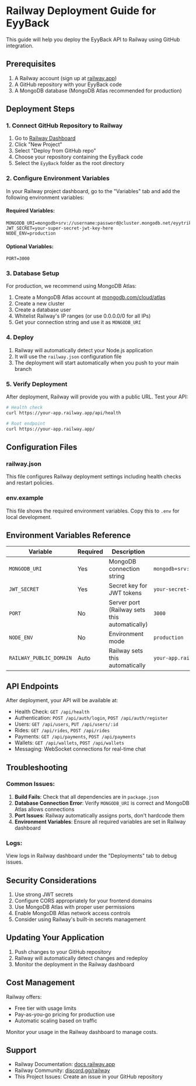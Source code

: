 # Railway Deployment Guide for EyyBack

This guide will help you deploy the EyyBack API to Railway using GitHub integration.

## Prerequisites

1. A Railway account (sign up at [railway.app](https://railway.app))
2. A GitHub repository with your EyyBack code
3. A MongoDB database (MongoDB Atlas recommended for production)

## Deployment Steps

### 1. Connect GitHub Repository to Railway

1. Go to [Railway Dashboard](https://railway.app/dashboard)
2. Click "New Project"
3. Select "Deploy from GitHub repo"
4. Choose your repository containing the EyyBack code
5. Select the `EyyBack` folder as the root directory

### 2. Configure Environment Variables

In your Railway project dashboard, go to the "Variables" tab and add the following environment variables:

#### Required Variables:
```
MONGODB_URI=mongodb+srv://username:password@cluster.mongodb.net/eyytrike
JWT_SECRET=your-super-secret-jwt-key-here
NODE_ENV=production
```

#### Optional Variables:
```
PORT=3000
```

### 3. Database Setup

For production, we recommend using MongoDB Atlas:

1. Create a MongoDB Atlas account at [mongodb.com/cloud/atlas](https://www.mongodb.com/cloud/atlas)
2. Create a new cluster
3. Create a database user
4. Whitelist Railway's IP ranges (or use 0.0.0.0/0 for all IPs)
5. Get your connection string and use it as `MONGODB_URI`

### 4. Deploy

1. Railway will automatically detect your Node.js application
2. It will use the `railway.json` configuration file
3. The deployment will start automatically when you push to your main branch

### 5. Verify Deployment

After deployment, Railway will provide you with a public URL. Test your API:

```bash
# Health check
curl https://your-app.railway.app/api/health

# Root endpoint
curl https://your-app.railway.app/
```

## Configuration Files

### railway.json
This file configures Railway deployment settings including health checks and restart policies.

### env.example
This file shows the required environment variables. Copy this to `.env` for local development.

## Environment Variables Reference

| Variable | Required | Description | Example |
|----------|----------|-------------|---------|
| `MONGODB_URI` | Yes | MongoDB connection string | `mongodb+srv://user:pass@cluster.mongodb.net/eyytrike` |
| `JWT_SECRET` | Yes | Secret key for JWT tokens | `your-secret-key` |
| `PORT` | No | Server port (Railway sets this automatically) | `3000` |
| `NODE_ENV` | No | Environment mode | `production` |
| `RAILWAY_PUBLIC_DOMAIN` | Auto | Railway sets this automatically | `your-app.railway.app` |

## API Endpoints

After deployment, your API will be available at:
- Health Check: `GET /api/health`
- Authentication: `POST /api/auth/login`, `POST /api/auth/register`
- Users: `GET /api/users`, `PUT /api/users/:id`
- Rides: `GET /api/rides`, `POST /api/rides`
- Payments: `GET /api/payments`, `POST /api/payments`
- Wallets: `GET /api/wallets`, `POST /api/wallets`
- Messaging: WebSocket connections for real-time chat

## Troubleshooting

### Common Issues:

1. **Build Fails**: Check that all dependencies are in `package.json`
2. **Database Connection Error**: Verify `MONGODB_URI` is correct and MongoDB Atlas allows connections
3. **Port Issues**: Railway automatically assigns ports, don't hardcode them
4. **Environment Variables**: Ensure all required variables are set in Railway dashboard

### Logs:
View logs in Railway dashboard under the "Deployments" tab to debug issues.

## Security Considerations

1. Use strong JWT secrets
2. Configure CORS appropriately for your frontend domains
3. Use MongoDB Atlas with proper user permissions
4. Enable MongoDB Atlas network access controls
5. Consider using Railway's built-in secrets management

## Updating Your Application

1. Push changes to your GitHub repository
2. Railway will automatically detect changes and redeploy
3. Monitor the deployment in the Railway dashboard

## Cost Management

Railway offers:
- Free tier with usage limits
- Pay-as-you-go pricing for production use
- Automatic scaling based on traffic

Monitor your usage in the Railway dashboard to manage costs.

## Support

- Railway Documentation: [docs.railway.app](https://docs.railway.app)
- Railway Community: [discord.gg/railway](https://discord.gg/railway)
- This Project Issues: Create an issue in your GitHub repository
